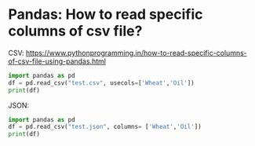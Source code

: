 # Pandas: How to read specific columns of csv file?

CSV: https://www.pythonprogramming.in/how-to-read-specific-columns-of-csv-file-using-pandas.html
```py
import pandas as pd
df = pd.read_csv("test.csv", usecols=['Wheat','Oil'])
print(df)
```

JSON:
```py
import pandas as pd
df = pd.read_csv("test.json", columns= ['Wheat','Oil'])
print(df)
```
